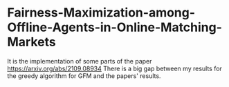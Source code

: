 # Fairness-Maximization-among-Offline-Agents-in-Online-Matching-Markets
It is the implementation of some parts of the paper https://arxiv.org/abs/2109.08934
There is a big gap between my results for the greedy algorithm for GFM and the papers' results.
